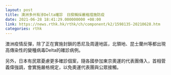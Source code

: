 ```yaml
---
layout: post
title: 澳洲多州有涉Delta確診　日揆稱採嚴格措施防疫
date: 2021-06-28 18:41:29.000000000 +08:00
link: https://news.rthk.hk/rthk/ch/component/k2/1598135-20210628.htm
categories: rthk
---
```


澳洲疫情反彈，除了正在實施封鎖的悉尼及周邊地區，北領地、昆士蘭州等都出現高傳染性的變種病毒Delta的確診病例。

另外，日本有民眾憂慮更多確診個案，隨各國參加東京奧運的代表團傳入，首相菅義偉強調，會實施嚴格規定，以免奧運代表團與公眾接觸。
